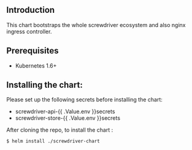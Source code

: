 ## Introduction

This chart bootstraps the whole screwdriver ecosystem and also nginx ingress controller.

## Prerequisites

- Kubernetes 1.6+

## Installing the chart:
Please set up the following secrets before installing the chart:
- screwdriver-api-{{ .Value.env }}secrets
- screwdriver-store-{{ .Value.env }}secrets

After cloning the repo, to install the chart :

```bash
$ helm install ./screwdriver-chart
```
